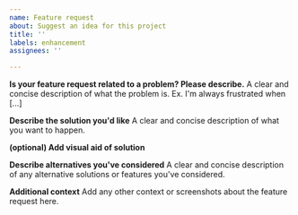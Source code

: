 ```yaml
---
name: Feature request
about: Suggest an idea for this project
title: ''
labels: enhancement
assignees: ''

---
```


**Is your feature request related to a problem? Please describe.**
A clear and concise description of what the problem is. Ex. I'm always frustrated when [...]

**Describe the solution you'd like**
A clear and concise description of what you want to happen.

**(optional) Add visual aid of solution**

**Describe alternatives you've considered**
A clear and concise description of any alternative solutions or features you've considered.

**Additional context**
Add any other context or screenshots about the feature request here.
